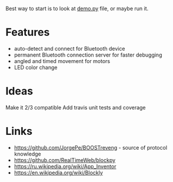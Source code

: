 Best way to start is to look at [demo.py](demo.py) file, or maybe run it.

# Features

- auto-detect and connect for Bluetooth device
- permanent Bluetooth connection server for faster debugging
- angled and timed movement for motors
- LED color change

# Ideas

Make it 2/3 compatible
Add travis unit tests and coverage

# Links

- https://github.com/JorgePe/BOOSTreveng - source of protocol knowledge
- https://github.com/RealTimeWeb/blockpy
- https://ru.wikipedia.org/wiki/App_Inventor
- https://en.wikipedia.org/wiki/Blockly

